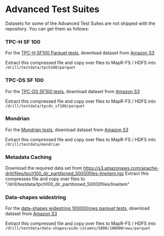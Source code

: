 # Advanced Test Suites 

Datasets for some of the Advanced Test Suites are not shipped with the repository. You can get them as follows:

### TPC-H SF 100

For the [TPC-H SF100 Parquet tests](tpch/tpch_sf100/parquet), download dataset from [Amazon S3](http://drill-public.s3.amazonaws.com/tpch/sf100/parquet/tpch_sf100_parquet.tgz) 

Extract this compressed file and copy over files to MapR-FS / HDFS into `/drill/testdata/tpch100/parquet`

### TPC-DS SF 100

For the [TPC-DS SF100 tests](tpcds/tpcds_sf100), download dataset from [Amazon S3](https://s3.us-west-1.amazonaws.com/drill-public/tpcds/sf100/parquet/tpcds_sf100_parquet.tar.gz) 

Extract this compressed file and copy over files to MapR-FS / HDFS into `/drill/testdata/tpcds_sf100/parquet`

### Mondrian

For the [Mondrian tests](mondrian), download dataset from [Amazon S3](http://drill-public.s3.amazonaws.com/mondrian/mondrian.tgz) 

Extract this compressed file and copy over files to MapR-FS / HDFS into `/drill/testdata/mondrian`

### Metadata Caching
Download the required data set from  https://s3.amazonaws.com/apache-drill/files/tpch100_dir_partitioned_50000files-lineitem.tgz
Extract this compresses file and copy over files to "/drill/testdata/tpch100_dir_partitioned_50000files/lineitem"

### Data-shapes widestring

For the [data-shapes widestring 100000rows parquet tests](data-shapes/wide-columns/5000/100000rows/parquet), download dataset from [Amazon S3](http://drill-public.s3.amazonaws.com/data-shapes/wide-columns/5000/100000rows/parquet/widestrings.tar.gz)

Extract this compressed file and copy over files to MapR-FS / HDFS into `/drill/testdata/data-shapes/wide-columns/5000/100000rows/parquet`
